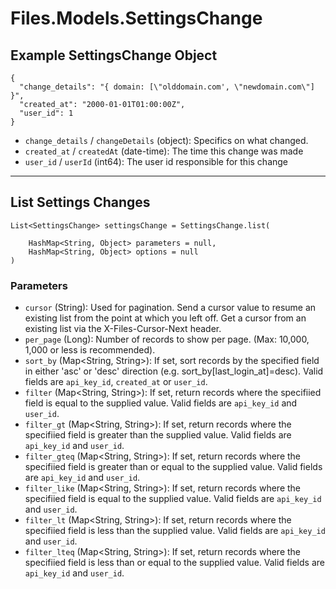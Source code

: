 # Files.Models.SettingsChange

## Example SettingsChange Object

```
{
  "change_details": "{ domain: [\"olddomain.com', \"newdomain.com\"] }",
  "created_at": "2000-01-01T01:00:00Z",
  "user_id": 1
}
```

* `change_details` / `changeDetails`  (object): Specifics on what changed.
* `created_at` / `createdAt`  (date-time): The time this change was made
* `user_id` / `userId`  (int64): The user id responsible for this change


---

## List Settings Changes

```
List<SettingsChange> settingsChange = SettingsChange.list(
    
    HashMap<String, Object> parameters = null,
    HashMap<String, Object> options = null
)
```

### Parameters

* `cursor` (String): Used for pagination.  Send a cursor value to resume an existing list from the point at which you left off.  Get a cursor from an existing list via the X-Files-Cursor-Next header.
* `per_page` (Long): Number of records to show per page.  (Max: 10,000, 1,000 or less is recommended).
* `sort_by` (Map<String, String>): If set, sort records by the specified field in either 'asc' or 'desc' direction (e.g. sort_by[last_login_at]=desc). Valid fields are `api_key_id`, `created_at` or `user_id`.
* `filter` (Map<String, String>): If set, return records where the specifiied field is equal to the supplied value. Valid fields are `api_key_id` and `user_id`.
* `filter_gt` (Map<String, String>): If set, return records where the specifiied field is greater than the supplied value. Valid fields are `api_key_id` and `user_id`.
* `filter_gteq` (Map<String, String>): If set, return records where the specifiied field is greater than or equal to the supplied value. Valid fields are `api_key_id` and `user_id`.
* `filter_like` (Map<String, String>): If set, return records where the specifiied field is equal to the supplied value. Valid fields are `api_key_id` and `user_id`.
* `filter_lt` (Map<String, String>): If set, return records where the specifiied field is less than the supplied value. Valid fields are `api_key_id` and `user_id`.
* `filter_lteq` (Map<String, String>): If set, return records where the specifiied field is less than or equal to the supplied value. Valid fields are `api_key_id` and `user_id`.
